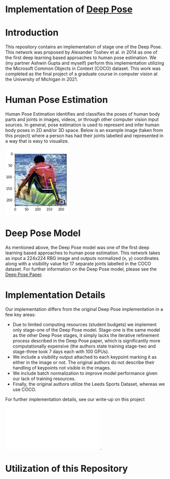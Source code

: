 # Implementation of [Deep Pose](https://openaccess.thecvf.com/content_cvpr_2014/papers/Toshev_DeepPose_Human_Pose_2014_CVPR_paper.pdf)

# Introduction
This repository contains an implementation of stage one of the Deep Pose. This network was proposed by ‪Alexander Toshev et al. in 2014 as one of the first deep learning based approaches to human pose estimation. We (my partner Ashwin Gupta and myself) perform this implementation utilizing the Microsoft Common Objects in Context (COCO) dataset. This work was completed as the final project of a graduate course in computer vision at the University of Michigan in 2021. 

# Human Pose Estimation
Human Pose Estimation identifies and classifies the poses of human body parts and joints in images, videos, or through other computer vision input sources. In general, pose estimation is used to represent and infer human body poses in 2D and/or 3D space. Below is an example image (taken from this project) where a person has had their joints labelled and represented in a way that is easy to visualize.

![Example Pose](docs/example-pose.png)

# Deep Pose Model
As mentioned above, the Deep Pose model was one of the first deep learning based approaches to human pose estimation. This network takes as input a 224x224 RBG image and outputs normalized (x, y) coordinates along with a visibility value for 17 separate joints labelled in the COCO dataset. For further information on the Deep Pose model, please see the [Deep Pose Paper](https://openaccess.thecvf.com/content_cvpr_2014/papers/Toshev_DeepPose_Human_Pose_2014_CVPR_paper.pdf).

# Implementation Details
Our implementation differs from the original Deep Pose implementation in a few key areas:
- Due to limited computing resources (student budgets) we implement only stage-one of the Deep Pose model. Stage-one is the same model as the other Deep Pose stages, it simply lacks the iterative refinement process described in the Deep Pose paper, which is significantly more computationally expensive (the authors state training stage-two and stage-three took 7 days each with 100 GPUs).
- We include a visibility output attached to each keypoint marking it as either in the image or not. The original authors do not describe their handling of keypoints not visible in the images.
- We include batch normalization to improve model performance given our lack of training resources.
- Finally, the original authors utilize the Leeds Sports Dataset, whereas we use COCO.

For further implementation details, see our write-up on this project ![here](Project-Report.pdf).

# Utilization of this Repository
